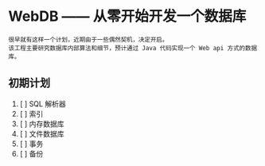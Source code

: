# WebDB —— 从零开始开发一个数据库

```
很早就有这样一个计划，近期由于一些偶然契机，决定开启。
该工程主要研究数据库内部算法和细节，预计通过 Java 代码实现一个 Web api 方式的数据库。
```

## 初期计划

1. [ ] SQL 解析器
2. [ ] 索引
3. [ ] 内存数据库
4. [ ] 文件数据库
5. [ ] 事务
6. [ ] 备份
